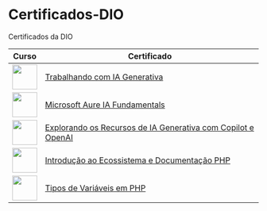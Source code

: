 # Certificados-DIO
Certificados da DIO

| Curso         | Certificado   |
| ------------- | ------------- |
| <img src="https://hermes.dio.me/tracks/4d998d5c-36c1-497b-8da0-8db465c820eb.png" height="50"></a>  | [Trabalhando com IA Generativa](https://www.dio.me/certificate/0L6LJRYS/share)|
| <img src="https://hermes.dio.me/tracks/4d998d5c-36c1-497b-8da0-8db465c820eb.png" height="50"></a>  | [Microsoft Aure IA Fundamentals](https://www.dio.me/certificate/0L6LJRYS/share) |
<img src="https://hermes.dio.me/lab_projects/badges/c1203540-e5d4-40d1-a1e8-a7e0387d8abe.png" height="50"></a>  | [Explorando os Recursos de IA Generativa com Copilot e OpenAI](https://www.dio.me/certificate/QACOZ53T/share) |
<img src="https://hermes.dio.me/courses/badge/84c6535f-5512-408f-88c5-c37b87654420.png" height="50"></a>  | [Introdução ao Ecossistema e Documentação PHP](https://www.dio.me/certificate/8ESHUACF/share) |
<img src="https://hermes.dio.me/courses/badge/251367d2-2199-4245-ac35-b8cb52b10ee1.png" height="50"></a>  | [Tipos de Variáveis em PHP](https://www.dio.me/certificate/YTOHTFTG/share)

